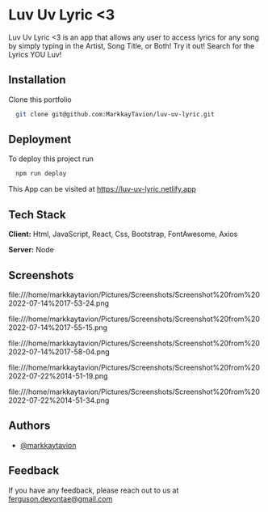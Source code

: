 
# Luv Uv Lyric <3

Luv Uv Lyric <3 is an app that allows any user to access lyrics for any song by simply typing in the Artist, Song Title, or Both! Try it out! Search for the Lyrics YOU Luv!


## Installation

Clone this portfolio

```bash
  git clone git@github.com:MarkkayTavion/luv-uv-lyric.git

```
    
## Deployment

To deploy this project run

```bash
  npm run deploy
```

This App can be visited at https://luv-uv-lyric.netlify.app
## Tech Stack

**Client:** Html, JavaScript, React, Css, Bootstrap, FontAwesome, Axios 

**Server:** Node


## Screenshots
 file:///home/markkaytavion/Pictures/Screenshots/Screenshot%20from%202022-07-14%2017-53-24.png

file:///home/markkaytavion/Pictures/Screenshots/Screenshot%20from%202022-07-14%2017-55-15.png

 file:///home/markkaytavion/Pictures/Screenshots/Screenshot%20from%202022-07-14%2017-58-04.png
 
 file:///home/markkaytavion/Pictures/Screenshots/Screenshot%20from%202022-07-22%2014-51-19.png
 
 file:///home/markkaytavion/Pictures/Screenshots/Screenshot%20from%202022-07-22%2014-51-34.png
 


## Authors

- [@markkaytavion](https://github.com/MarkkayTavion)


## Feedback

If you have any feedback, please reach out to us at ferguson.devontae@gmail.com


